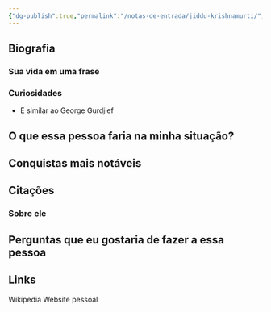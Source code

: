 ```yaml
---
{"dg-publish":true,"permalink":"/notas-de-entrada/jiddu-krishnamurti/","tags":["pessoa👤"],"updated":"2024-04-23T18:45:41.027-03:00"}
---
```



## Biografia

### Sua vida em uma frase


### Curiosidades

- É similar ao George Gurdjief

## O que essa pessoa faria na minha situação?


## Conquistas mais notáveis


## Citações

### Sobre ele


## Perguntas que eu gostaria de fazer a essa pessoa


## Links
Wikipedia
Website pessoal